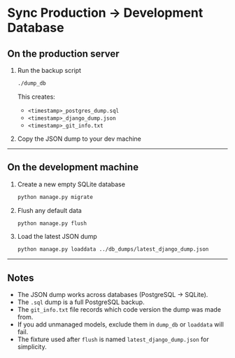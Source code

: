 # Sync Production → Development Database

## On the production server

1. Run the backup script  
   ```bash
   ./dump_db
   ```
   This creates:
   - `<timestamp>_postgres_dump.sql`
   - `<timestamp>_django_dump.json`
   - `<timestamp>_git_info.txt`

2. Copy the JSON dump to your dev machine  

---

## On the development machine

1. Create a new empty SQLite database  
   ```bash
   python manage.py migrate
   ```

2. Flush any default data  
   ```bash
   python manage.py flush
   ```

3. Load the latest JSON dump  
   ```bash
   python manage.py loaddata ../db_dumps/latest_django_dump.json
   ```


---

## Notes

- The JSON dump works across databases (PostgreSQL → SQLite).  
- The `.sql` dump is a full PostgreSQL backup.  
- The `git_info.txt` file records which code version the dump was made from.  
- If you add unmanaged models, exclude them in `dump_db` or `loaddata` will fail.  
- The fixture used after `flush` is named `latest_django_dump.json` for simplicity.